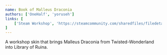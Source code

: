 ```yaml
---
name: Book of Malleus Draconia
authors: ['OneHalf', 'yoruseh']
links: [
	['Steam Workshop', 'https://steamcommunity.com/sharedfiles/filedetails/?id=3150803241']
]
---
```


A workshop skin that brings Malleus Draconia from Twisted-Wonderland into Library of Ruina.
